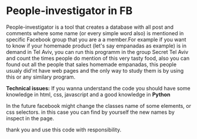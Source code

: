 # People-investigator in FB
People-investigator is a tool that creates a database with all post and comments where some name (or every simple word also) is mentioned in specific Facebook group that you are a a member.For example if you want to know if your homemade product (let's say empanadas as example) is in demand in Tel Aviv, you can run this programm in the group Secret Tel Aviv and count the times people do mention of this very tasty food, also you can found out all the people that sales homemade empanadas, this people usualy did'nt have web pages and the only way to study them is by using this or any similary program.

<b>Technical issues:</b>
If you wanna understand the code you should have some knowledge in html, css, javascript and a good knowledge in <B>Python</B>

In the future facebook might change the classes name of some elements, or css selectors.
in this case you can find by yourself  the new names by inspect in the page.


thank you and use this code with responsibility.

